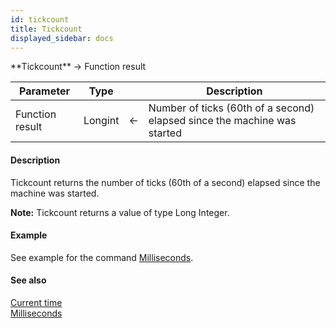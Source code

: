 ```yaml
---
id: tickcount
title: Tickcount
displayed_sidebar: docs
---
```


<!--REF #_command_.Tickcount.Syntax-->**Tickcount**  -> Function result<!-- END REF-->
<!--REF #_command_.Tickcount.Params-->
| Parameter | Type |  | Description |
| --- | --- | --- | --- |
| Function result | Longint | <- | Number of ticks (60th of a second) elapsed since the machine was started |

<!-- END REF-->

#### Description 

<!--REF #_command_.Tickcount.Summary-->Tickcount returns the number of ticks (60th of a second) elapsed since the machine was started.<!-- END REF-->

**Note:** Tickcount returns a value of type Long Integer.

#### Example 

See example for the command [Milliseconds](milliseconds.md).

#### See also 
[Current time](current-time.md)  
[Milliseconds](milliseconds.md)  
